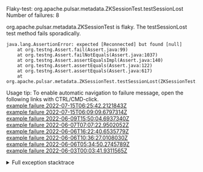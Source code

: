         
Flaky-test: org.apache.pulsar.metadata.ZKSessionTest.testSessionLost
Number of failures: 8

org.apache.pulsar.metadata.ZKSessionTest is flaky. The testSessionLost test method fails sporadically.

```
java.lang.AssertionError: expected [Reconnected] but found [null]
	at org.testng.Assert.fail(Assert.java:99)
	at org.testng.Assert.failNotEquals(Assert.java:1037)
	at org.testng.Assert.assertEqualsImpl(Assert.java:140)
	at org.testng.Assert.assertEquals(Assert.java:122)
	at org.testng.Assert.assertEquals(Assert.java:617)
	at org.apache.pulsar.metadata.ZKSessionTest.testSessionLost(ZKSessionTest.java:93)
```

Usage tip: To enable automatic navigation to failure message, open the following links with CTRL/CMD-click.  
[example failure 2022-07-15T06:25:42.2121843Z](https://github.com/apache/pulsar/runs/7352376168?check_suite_focus=true#step:10:10228)  
[example failure 2022-07-15T06:09:09.6797314Z](https://github.com/apache/pulsar/runs/7352154015?check_suite_focus=true#step:10:543)  
[example failure 2022-06-09T15:50:04.6937340Z](https://github.com/apache/pulsar/runs/6815614493?check_suite_focus=true#step:10:630)  
[example failure 2022-06-07T07:07:22.9502052Z](https://github.com/apache/pulsar/runs/6768767341?check_suite_focus=true#step:10:528)  
[example failure 2022-06-06T16:22:40.6535779Z](https://github.com/apache/pulsar/runs/6758466639?check_suite_focus=true#step:10:11893)  
[example failure 2022-06-06T10:36:27.0108030Z](https://github.com/apache/pulsar/runs/6753618339?check_suite_focus=true#step:10:532)  
[example failure 2022-06-06T05:34:50.2745789Z](https://github.com/apache/pulsar/runs/6750401138?check_suite_focus=true#step:10:10292)  
[example failure 2022-06-03T00:03:41.9311565Z](https://github.com/apache/pulsar/runs/6717562871?check_suite_focus=true#step:10:1191)  


<details>
<summary>Full exception stacktrace</summary>
<code><pre>
java.lang.AssertionError: expected [Reconnected] but found [null]
	at org.testng.Assert.fail(Assert.java:99)
	at org.testng.Assert.failNotEquals(Assert.java:1037)
	at org.testng.Assert.assertEqualsImpl(Assert.java:140)
	at org.testng.Assert.assertEquals(Assert.java:122)
	at org.testng.Assert.assertEquals(Assert.java:617)
	at org.apache.pulsar.metadata.ZKSessionTest.testSessionLost(ZKSessionTest.java:93)
	at java.base/jdk.internal.reflect.NativeMethodAccessorImpl.invoke0(Native Method)
	at java.base/jdk.internal.reflect.NativeMethodAccessorImpl.invoke(NativeMethodAccessorImpl.java:77)
	at java.base/jdk.internal.reflect.DelegatingMethodAccessorImpl.invoke(DelegatingMethodAccessorImpl.java:43)
	at java.base/java.lang.reflect.Method.invoke(Method.java:568)
	at org.testng.internal.MethodInvocationHelper.invokeMethod(MethodInvocationHelper.java:132)
	at org.testng.internal.InvokeMethodRunnable.runOne(InvokeMethodRunnable.java:45)
	at org.testng.internal.InvokeMethodRunnable.call(InvokeMethodRunnable.java:73)
	at org.testng.internal.InvokeMethodRunnable.call(InvokeMethodRunnable.java:11)
	at java.base/java.util.concurrent.FutureTask.run(FutureTask.java:264)
	at java.base/java.util.concurrent.ThreadPoolExecutor.runWorker(ThreadPoolExecutor.java:1136)
	at java.base/java.util.concurrent.ThreadPoolExecutor$Worker.run(ThreadPoolExecutor.java:635)
	at java.base/java.lang.Thread.run(Thread.java:833)

</pre></code>
</details>

